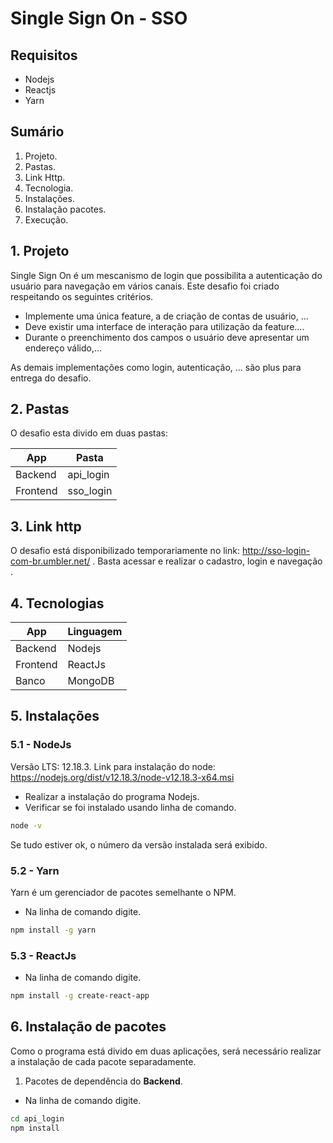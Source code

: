 # Single Sign On - SSO

## Requisitos

- Nodejs
- Reactjs
- Yarn

## Sumário

1. Projeto.
2. Pastas.
3. Link Http.
4. Tecnologia.
5. Instalações.
6. Instalação pacotes.
7. Execução.

## 1. Projeto

Single Sign On é um mescanismo de login que possibilita a autenticação do usuário para navegação em vários canais.
Este desafio foi criado respeitando os seguintes critérios.

- Implemente uma única feature, a de criação de contas de usuário, ...
- Deve existir uma interface de interação para utilização da feature....
- Durante o preenchimento dos campos o usuário deve apresentar um endereço válido,...

As demais implementações como login, autenticação, ... são plus para entrega do desafio.

## 2. Pastas

O desafio esta divido em duas pastas:

| **App**  | **Pasta** |
| -------- | --------- |
| Backend  | api_login |
| Frontend | sso_login |

## 3. Link http

O desafio está disponibilizado temporariamente no link:
<http://sso-login-com-br.umbler.net/> .
Basta acessar e realizar o cadastro, login e navegação .

## 4. Tecnologias

| **App**  | **Linguagem** |
| -------- | ------------- |
| Backend  | Nodejs        |
| Frontend | ReactJs       |
| Banco    | MongoDB       |

## 5. Instalações

### 5.1 - NodeJs

Versão LTS: 12.18.3.
Link para instalação do node: <https://nodejs.org/dist/v12.18.3/node-v12.18.3-x64.msi>

- Realizar a instalação do programa Nodejs.
- Verificar se foi instalado usando linha de comando.

```sh
node -v
```

Se tudo estiver ok, o número da versão instalada será exibido.

### 5.2 - Yarn

Yarn é um gerenciador de pacotes semelhante o NPM.

- Na linha de comando digite.

```sh
npm install -g yarn

```

### 5.3 - ReactJs

- Na linha de comando digite.

```sh
npm install -g create-react-app
```

## 6. Instalação de pacotes

Como o programa está divido em duas aplicações, será necessário realizar a instalação de cada pacote separadamente.

1. Pacotes de dependência do **Backend**.

- Na linha de comando digite.

```sh
cd api_login
npm install
```

